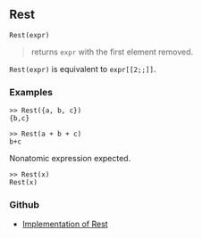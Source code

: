 ## Rest

```
Rest(expr)
```

> returns `expr` with the first element removed.

`Rest(expr)` is equivalent to `expr[[2;;]]`.

### Examples

```
>> Rest({a, b, c})
{b,c}
 
>> Rest(a + b + c)
b+c
```

Nonatomic expression expected.

```
>> Rest(x)
Rest(x)
```

### Github

* [Implementation of Rest](https://github.com/axkr/symja_android_library/blob/master/symja_android_library/matheclipse-core/src/main/java/org/matheclipse/core/builtin/ListFunctions.java#L6152) 
